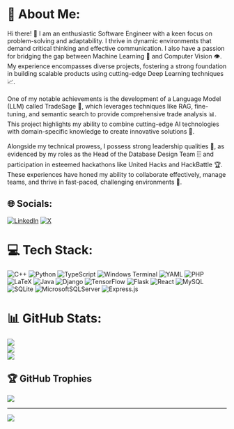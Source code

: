 # 💫 About Me:
Hi there! 👋 I am an enthusiastic Software Engineer with a keen focus on problem-solving and adaptability. I thrive in dynamic environments that demand critical thinking and effective communication. I also have a passion for bridging the gap between Machine Learning 🤖 and Computer Vision 👁️. My experience encompasses diverse projects, fostering a strong foundation in building scalable products using cutting-edge Deep Learning techniques 📈.<br><br>One of my notable achievements is the development of a Language Model (LLM) called TradeSage 💼, which leverages techniques like RAG, fine-tuning, and semantic search to provide comprehensive trade analysis 📊. This project highlights my ability to combine cutting-edge AI technologies with domain-specific knowledge to create innovative solutions 🌟.<br><br>Alongside my technical prowess, I possess strong leadership qualities 💪, as evidenced by my roles as the Head of the Database Design Team 🗄️ and participation in esteemed hackathons like United Hacks and HackBattle 🏆. These experiences have honed my ability to collaborate effectively, manage teams, and thrive in fast-paced, challenging environments 🚀.


## 🌐 Socials:
[![LinkedIn](https://img.shields.io/badge/LinkedIn-%230077B5.svg?logo=linkedin&logoColor=white)](https://linkedin.com/in/https://www.linkedin.com/in/nashitbudhwani/) [![X](https://img.shields.io/badge/X-black.svg?logo=X&logoColor=white)](https://x.com/@BudhwaniNashit) 

# 💻 Tech Stack:
![C++](https://img.shields.io/badge/c++-%2300599C.svg?style=flat&logo=c%2B%2B&logoColor=white) ![Python](https://img.shields.io/badge/python-3670A0?style=flat&logo=python&logoColor=ffdd54) ![TypeScript](https://img.shields.io/badge/typescript-%23007ACC.svg?style=flat&logo=typescript&logoColor=white) ![Windows Terminal](https://img.shields.io/badge/Windows%20Terminal-%234D4D4D.svg?style=flat&logo=windows-terminal&logoColor=white) ![YAML](https://img.shields.io/badge/yaml-%23ffffff.svg?style=flat&logo=yaml&logoColor=151515) ![PHP](https://img.shields.io/badge/php-%23777BB4.svg?style=flat&logo=php&logoColor=white) ![LaTeX](https://img.shields.io/badge/latex-%23008080.svg?style=flat&logo=latex&logoColor=white) ![Java](https://img.shields.io/badge/java-%23ED8B00.svg?style=flat&logo=openjdk&logoColor=white) ![Django](https://img.shields.io/badge/django-%23092E20.svg?style=flat&logo=django&logoColor=white) ![TensorFlow](https://img.shields.io/badge/TensorFlow-%23FF6F00.svg?style=flat&logo=TensorFlow&logoColor=white) ![Flask](https://img.shields.io/badge/flask-%23000.svg?style=flat&logo=flask&logoColor=white) ![React](https://img.shields.io/badge/react-%2320232a.svg?style=flat&logo=react&logoColor=%2361DAFB) ![MySQL](https://img.shields.io/badge/mysql-4479A1.svg?style=flat&logo=mysql&logoColor=white) ![SQLite](https://img.shields.io/badge/sqlite-%2307405e.svg?style=flat&logo=sqlite&logoColor=white) ![MicrosoftSQLServer](https://img.shields.io/badge/Microsoft%20SQL%20Server-CC2927?style=flat&logo=microsoft%20sql%20server&logoColor=white) ![Express.js](https://img.shields.io/badge/express.js-%23404d59.svg?style=flat&logo=express&logoColor=%2361DAFB)
# 📊 GitHub Stats:
![](https://github-readme-stats.vercel.app/api?username=kill3rstabs&theme=dark&hide_border=false&include_all_commits=false&count_private=false)<br/>
![](https://github-readme-streak-stats.herokuapp.com/?user=kill3rstabs&theme=dark&hide_border=false)<br/>
![](https://github-readme-stats.vercel.app/api/top-langs/?username=kill3rstabs&theme=dark&hide_border=false&include_all_commits=false&count_private=false&layout=compact)

## 🏆 GitHub Trophies
![](https://github-profile-trophy.vercel.app/?username=kill3rstabs&theme=radical&no-frame=false&no-bg=true&margin-w=4)

---
[![](https://visitcount.itsvg.in/api?id=kill3rstabs&icon=0&color=0)](https://visitcount.itsvg.in)

<!-- Proudly created with GPRM ( https://gprm.itsvg.in ) -->
